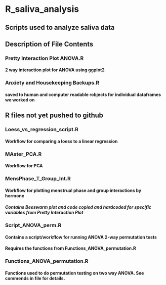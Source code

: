 # R_saliva_analysis
## Scripts used to analyze saliva data


## Description of File Contents
###     Pretty Interaction Plot ANOVA.R
####         2 way interaction plot for ANOVA using ggplot2
###    Anxiety and Housekeeping Backups.R
####         saved to human and computer readable robjects for individual dataframes we worked on

## R files not yet pushed to github
### Loess_vs_regression_script.R
#### Workflow for comparing a loess to a linear regression
### MAster_PCA.R
#### Workflow for PCA
### MensPhase_T_Group_Int.R
#### Workflow for plotting menstrual phase and group interactions by hormone
##### Contains Beeswarm plot and code copied and hardcoded for specific variables from Pretty Interaction Plot
### Script_ANOVA_perm.R
#### Contains a script/workflow for running ANOVA 2-way permutation tests
#### Requires the functions from Functions_ANOVA_permutation.R
### Functions_ANOVA_permutation.R
#### Functions used to do permutation testing on two way ANOVA. See commends in file for details.

